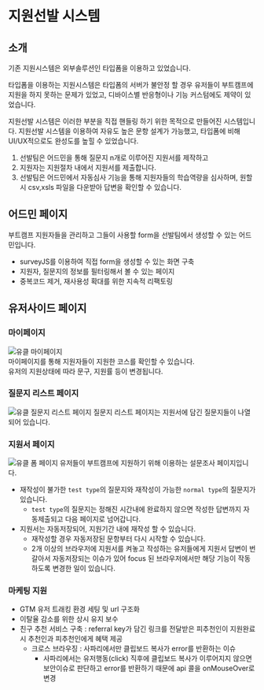 # 지원선발 시스템

## 소개

기존 지원시스템은 외부솔루션인 타입폼을 이용하고 있었습니다.

타입폼을 이용하는 지원시스템은 타입폼의 서버가 불안정 할 경우 유저들이 부트캠프에 지원을 하지 못하는 문제가 있었고, 디바이스별 반응형이나 기능 커스텀에도 제약이 있었습니다.

지원선발 시스템은 이러한 부분을 직접 핸들링 하기 위한 목적으로 만들어진 시스템입니다.
지원선발 시스템을 이용하여 자유도 높은 문항 설계가 가능했고, 타입폼에 비해 UI/UX적으로도 완성도를 높힐 수 있었습니다.

1. 선발팀은 어드민을 통해 질문지 n개로 이루어진 지원서를 제작하고
2. 지원자는 지원절차 내에서 지원서를 제출합니다.
3. 선발팀은 어드민에서 자동심사 기능을 통해 지원자들의 학습역량을 심사하며, 원할시 csv,xsls 파일을 다운받아 답변을 확인할 수 있습니다.

## 어드민 페이지

부트캠프 지원자들을 관리하고 그들이 사용할 form을 선발팀에서 생성할 수 있는 어드민입니다.

- surveyJS를 이용하여 직접 form을 생성할 수 있는 화면 구축
- 지원자, 질문지의 정보를 필터링해서 볼 수 있는 페이지
- 중복코드 제거, 재사용성 확대를 위한 지속적 리팩토링

## 유저사이드 페이지

### 마이페이지

![유클 마이페이지](https://www.datocms-assets.com/107137/1698298505-urclass-mypage.png?w=400)  
마이페이지를 통해 지원자들이 지원한 코스를 확인할 수 있습니다.  
유저의 지원상태에 따라 문구, 지원률 등이 변경됩니다.

### 질문지 리스트 페이지

![유클 질문지 리스트 페이지](https://www.datocms-assets.com/107137/1700750134-application-list.png?w=916)
질문지 리스트 페이지는 지원서에 담긴 질문지들이 나열되어 있습니다.

### 지원서 페이지

![유클 폼 페이지](https://www.datocms-assets.com/107137/1698298515-urclass-formpage.png?w=916)
유저들이 부트캠프에 지원하기 위해 이용하는 설문조사 페이지입니다.

- 재작성이 불가한 `test type`의 질문지와 재작성이 가능한 `normal type`의 질문지가 있습니다.
  - `test type`의 질문지는 정해진 시간내에 완료하지 않으면 작성한 답변까지 자동제출되고 다음 페이지로 넘어갑니다.
- 지원서는 자동저장되어, 지원기간 내에 재작성 할 수 있습니다.
  - 재작성할 경우 자동저장된 문항부터 다시 시작할 수 있습니다.
  - 2개 이상의 브라우저에 지원서를 켜놓고 작성하는 유저들에게 지원서 답변이 번갈아서 자동저장되는 이슈가 있어 focus 된 브라우저에서만 해당 기능이 작동하도록 변경한 일이 있습니다.

### 마케팅 지원

- GTM 유저 트래킹 환경 세팅 및 url 구조화
- 이탈율 감소를 위한 상시 유지 보수
- 친구 추천 서비스 구축 : referral key가 담긴 링크를 전달받은 피추천인이 지원완료시 추천인과 피추천인에게 혜택 제공
  - 크로스 브라우징 : 사파리에서만 클립보드 복사가 error를 반환하는 이슈
    - 사파리에서는 유저행동(click) 직후에 클립보드 복사가 이루어지지 않으면 보안이슈로 판단하고 error를 반환하기 때문에 api 콜을 onMouseOver로 변경
